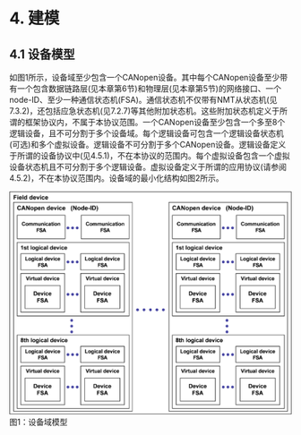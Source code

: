 # 4. **建模**

## 4.1 **设备模型**

如图1所示，设备域至少包含一个CANopen设备。其中每个CANopen设备至少带有一个包含数据链路层(见本章第6节)和物理层(见本章第5节)的网络接口、一个node-ID、至少一种通信状态机(FSA)。通信状态机不仅带有NMT从状态机(见7.3.2)，还包括应急状态机(见7.2.7)等其他附加状态机。这些附加状态机定义于所谓的框架协议内，不属于本协议范围。一个CANopen设备至少包含一个多至8个逻辑设备，且不可分割于多个设备域。每个逻辑设备可包含一个逻辑设备状态机(可选)和多个虚拟设备。逻辑设备不可分割于多个CANopen设备。逻辑设备定义于所谓的设备协议中(见4.5.1)，不在本协议的范围内。每个虚拟设备包含一个虚拟设备状态机且不可分割于多个逻辑设备。虚拟设备定义于所谓的应用协议(请参阅4.5.2)，不在本协议范围内。设备域的最小化结构如图2所示。

![图1：设备域模型](1.png)
图1：设备域模型

